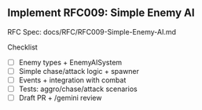 ## Implement RFC009: Simple Enemy AI

RFC Spec: docs/RFC/RFC009-Simple-Enemy-AI.md

Checklist
- [ ] Enemy types + EnemyAISystem
- [ ] Simple chase/attack logic + spawner
- [ ] Events + integration with combat
- [ ] Tests: aggro/chase/attack scenarios
- [ ] Draft PR + /gemini review
